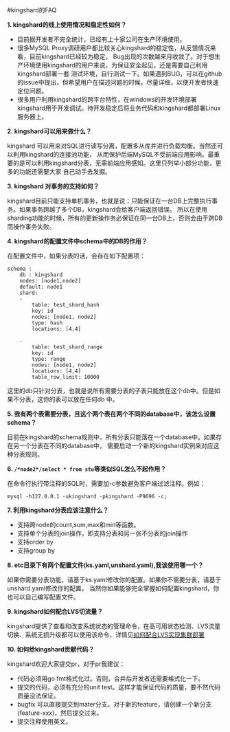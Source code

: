 #kingshard的FAQ

**1. kingshard的线上使用情况和稳定性如何？**

- 目前据开发者不完全统计，已经有上十家公司在生产环境使用。
- 很多MySQL Proxy调研用户都比较关心kingshard的稳定性，从反馈情况来看，目前kingshard已经较为稳定，
Bug出现的次数越来月收敛了。对于想生产环境使用kingshard的用户来说，为保证安全起见，还是需要自己利用kingshard部署一套
测试环境，自行测试一下。如果遇到BUG，可以在github的issue中提出，但希望用户在描述问题的时候，尽量详细，以便开发者快速定位问题。
- 很多用户利用kingshard的跨平台特性，在windows的开发环境部署kingshard用于开发调试。待开发稳定后将业务代码和kingshard都部署Linux服务器上。

**2. kingshard可以用来做什么？**

kingshard 可以用来对SQL进行读写分离，配置多从库并进行负载均衡。当然还可以利用kingshard的连接池功能，
从而保护后端MySQL不受前端应用影响。最重要的是可以利用kingshard分表，无需前端应用感知。这里只列举小部分功能，更多的功能还需要大家
自己动手去发掘。

**3. kingshard 对事务的支持如何？**

kingshard目前只能支持单机事务，也就是说：只能保证在一台DB上完整执行事务。如果事务跨越了多个DB，kingshard会给客户端返回错误。
所以在使用sharding功能的时候，所有的更新操作务必保证在同一台DB上，否则会由于跨DB而操作事务失败。

**4. kingshard的配置文件中schema中的DB的作用？**

在配置文件中，如果分表的话，会存在如下配置项：

```
schema :
    db : kingshard
    nodes: [node1,node2]
    default: node1      
    shard:
    -   
        table: test_shard_hash
        key: id
        nodes: [node1, node2]
        type: hash
        locations: [4,4]

    -   
        table: test_shard_range
        key: id
        type: range
        nodes: [node1, node2]
        locations: [4,4]
        table_row_limit: 10000
```

这里的db只针对分表，也就是说所有需要分表的子表只能放在这个db中。但是如果不分表，这你的表可以放在任何db
中。

**5. 我有两个表需要分表，且这个两个表在两个不同的database中，该怎么设置schema？**

目前在kingshard的schema规则中，所有分表只能落在一个database中。如果存在另一个分表在不同的database中，
需要启动一个新的kingshard实例来对应这种分表规则。

**6. `/*node2*/select * from stu`等类似SQL怎么不起作用？**

在命令行执行带注释的SQL时，需要加-c参数避免客户端过滤注释。例如：

```
mysql -h127.0.0.1 -ukingshard -pkingshard -P9696 -c;
```

**7. 利用kingshard分表应该注意什么？**

- 支持跨node的count,sum,max和min等函数。
- 支持单个分表的join操作，即支持分表和另一张不分表的join操作
- 支持order by
- 支持group by

**8. etc目录下有两个配置文件(ks.yaml,unshard.yaml),我该使用哪一个？**

如果你需要分表功能，请基于ks.yaml修改你的配置。如果你不需要分表，请基于unshard.yaml修改你的配置。
当然你如果能够完全掌握如何配置kingshard，你也可以自己编写配置文件。

**9. kingshard如何配合LVS切流量？**

kingshard提供了查看和改变系统状态的管理命令，在高可用状态检测、LVS流量切换、系统无损升级都可以使用该命令，详情见[如何配合LVS实现集群部署](./how_to_use_lvs.md)

**10. 如何给kingshard贡献代码？**

kingshard欢迎大家提交pr，对于pr我建议：

- 代码必须用go fmt格式化过。否则，合并后开发者还需要格式化一下。
- 提交的代码，必须有充分的unit test。这样才能保证代码的质量，要不然代码质量没法保证。
- bugfix 可以直接提交到mater分支。对于新的feature，请创建一个新分支(feature-xxx)，然后提交过来。
- 提交注释使用英文。
